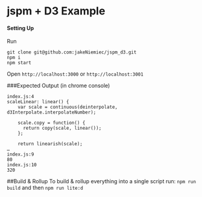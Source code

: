 # jspm + D3 Example
#### Setting Up

Run
```shell
git clone git@github.com:jakeNiemiec/jspm_d3.git
npm i
npm start
```

Open `http://localhost:3000` or `http://localhost:3001`

###Expected Output
(in chrome console)
```error
index.js:4 
scaleLinear: linear() {
    var scale = continuous(deinterpolate, d3Interpolate.interpolateNumber);

    scale.copy = function() {
      return copy(scale, linear());
    };

    return linearish(scale);
…
index.js:9 
80
index.js:10 
320
```
##Build & Rollup
To build & rollup everything into a single script run: 
`npm run build` and then `npm run lite:d`